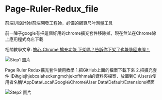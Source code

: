 # Page-Ruler-Redux_file

前端UI設計師/前端開發工程師，必備的網頁尺吋測量工具

前一陣子google有把這個好用的chrome擴充套件移除掉，現在無法在Chrome線上應用程式商店下載

相關教學文章:
[擔心 Chrome 擴充功能 下架嗎？告訴你下架了也能裝回來喔！](https://walker-a.com/archives/5153)

![Step1 圖片](https://i.imgur.com/fEck5mE.png)


Page Ruler Redux擴充套件使用教學
1.把GitHub上面的檔案下載下來
2.把擴充套件 ID為giejhjebcalaheckengmchjekofhhmal的資料夾檔案，放置到C:\Users\使用者名稱\AppData\Local\Google\Chrome\User Data\Default\Extensions裡面


![Step2 圖片](https://i.imgur.com/GMSQQaj.png)

